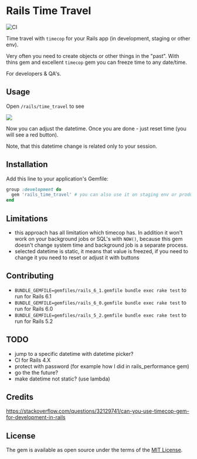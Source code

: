 # Rails Time Travel

![CI](https://github.com/igorkasyanchuk/rails_time_travel/workflows/MiniTest/badge.svg)

Time travel with `timecop` for your Rails app (in development, staging or other env).

Very often you need to create objects or other things in the "past". With thins gem and excellent `timecop` gem you can freeze time to any date/time.

For developers & QA's.

## Usage

Open `/rails/time_travel` to see

[<img src="https://github.com/igorkasyanchuk/rails_time_travel/blob/main/docs/time_travel.png?raw=true"
/>](https://github.com/igorkasyanchuk/rails_time_travel/blob/main/docs/time_travel.png?raw=true)

Now you can adjust the datetime. Once you are done - just reset time (you will see a red button).

Note, that this datetime change is related only to your session.

## Installation

Add this line to your application's Gemfile:

```ruby
group :development do
  gem 'rails_time_travel' # you can also use it on staging env or production
end
```

## Limitations

- this approach has all limitation which timecop has. In addition it won't work on your background jobs or SQL's with `NOW()`, because this gem doesn't change system time and background job is a separate process.
- selected datetime is static, it means that value is freezed, if you need to change it you need to reset or adjust it with buttons

## Contributing

* `BUNDLE_GEMFILE=gemfiles/rails_6_1.gemfile bundle exec rake test` to run for Rails 6.1
* `BUNDLE_GEMFILE=gemfiles/rails_6_0.gemfile bundle exec rake test` to run for Rails 6.0
* `BUNDLE_GEMFILE=gemfiles/rails_5_2.gemfile bundle exec rake test` to run for Rails 5.2

## TODO

- jump to a specific datetime with datetime picker?
- CI for Rails 4.X
- protect with password (for example how I did in rails_performance gem)
- go the the future?
- make datetime not static? (use lambda)

## Credits

https://stackoverflow.com/questions/32129741/can-you-use-timecop-gem-for-development-in-rails

## License

The gem is available as open source under the terms of the [MIT License](https://opensource.org/licenses/MIT).

